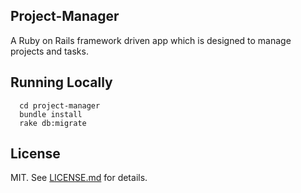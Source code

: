 ## Project-Manager

A Ruby on Rails framework driven app which is designed to manage projects and tasks.

## Running Locally

```  git clone git@github.com:mystycs/project-manager.git # or clone your own fork
  cd project-manager
  bundle install
  rake db:migrate
```

## License

MIT. See [LICENSE.md](https://github.com/mystycs/project-manager/LICENSE.md) for details.
